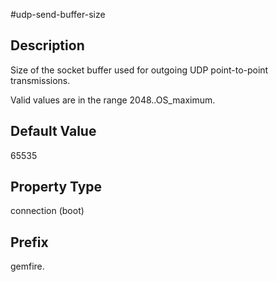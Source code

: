 #udp-send-buffer-size

## Description

Size of the socket buffer used for outgoing UDP point-to-point transmissions.

Valid values are in the range 2048..OS\_maximum.

## Default Value

65535

## Property Type

connection (boot)

## Prefix

gemfire.
